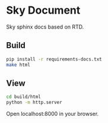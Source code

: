 # Sky Document
Sky sphinx docs based on RTD.

## Build
```bash
pip install -r requirements-docs.txt
make html
```

## View
```bash
cd build/html
python -m http.server
```
Open localhost:8000 in your browser.
